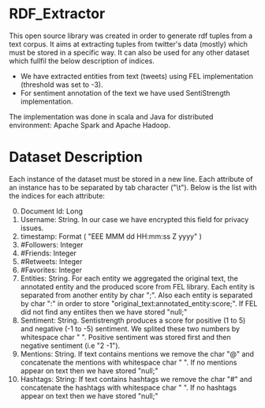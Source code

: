 # RDF_Extractor

This open source library was created in order to generate rdf tuples from a text corpus. It aims at extracting tuples from twitter's data (mostly) which must be stored in a specific way. It can also be used for any other dataset which fullfil the below description of indices.

- We have extracted entities from text (tweets) using FEL implementation (threshold was set to -3).
- For sentiment annotation of the text we have used SentiStrength implementation.  

The implementation was done in scala and Java for distributed environment: Apache Spark and Apache Hadoop. 

# Dataset Description

Each instance of the dataset must be stored in a new line. Each attribute of an instance has to be separated by tab character ("\t").
Below is the list with the indices for each attribute:

0. Document Id: Long
1. Username: String. In our case we have encrypted this field for privacy issues.
2. timestamp: Format ( "EEE MMM dd HH:mm:ss Z yyyy" )
3. #Followers: Integer
4. #Friends: Integer
5. #Retweets: Integer
6. #Favorites: Integer
7. Entities: String. For each entity we aggregated the original text, the annotated entity and the produced score from FEL library. Each entity is separated from another entity by char ";". Also each entity is separated by char ":" in order to store "original_text:annotated_entity:score;". If FEL did not find any entiites then we have stored "null;"
8. Sentiment: String. Sentistrength produces a score for positive (1 to 5) and negative (-1 to -5) sentiment. We splited these two numbers by whitespace char " ". Positive sentiment was stored first and then negative sentiment (i.e "2 -1").
9. Mentions: String. If text contains mentions we remove the char "@" and concatenate the mentions with whitespace char " ". If no mentions appear on text then we have stored "null;"
10. Hashtags: String: If text contains hashtags we remove the char "#" and concatenate the hashtags with whitespace char " ". If no hashtags appear on text then we have stored "null;"
  
  
